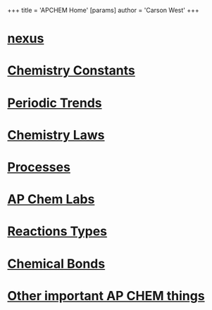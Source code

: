 +++
 title = 'APCHEM Home'
[params]
	author = 'Carson West'
+++
# [nexus](./../nexus/)

# [Chemistry Constants](./../chemistry-constants/)
# [Periodic Trends](./../periodic-trends/)
# [Chemistry Laws](./../chemistry-laws/)
# [Processes](./../processes/)
# [AP Chem Labs](./../ap-chem-labs/)
# [Reactions Types](./../reactions-types/)

# [Chemical Bonds](./../chemical-bonds/)

# [Other important AP CHEM things](./../other-important-ap-chem-things/)
